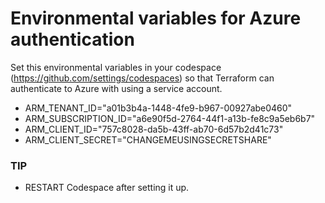 # Environmental variables for Azure authentication

Set this environmental variables in your codespace (https://github.com/settings/codespaces) so that Terraform can authenticate to Azure with using a service account.

- ARM_TENANT_ID="a01b3b4a-1448-4fe9-b967-00927abe0460"
- ARM_SUBSCRIPTION_ID="a6e90f5d-2764-44f1-a13b-fe8c9a5eb6b7"
- ARM_CLIENT_ID="757c8028-da5b-43ff-ab70-6d57b2d41c73"
- ARM_CLIENT_SECRET="CHANGEMEUSINGSECRETSHARE"

### TIP
- RESTART Codespace after setting it up.
